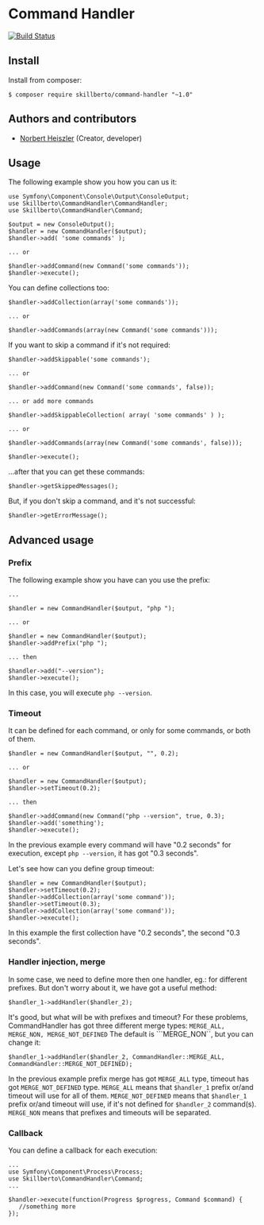 # Command Handler
[![Build Status](https://travis-ci.org/skillberto/commandhandler.svg?branch=master)](https://travis-ci.org/skillberto/commandhandler)

## Install

Install from composer:
```
$ composer require skillberto/command-handler "~1.0"
```

## Authors and contributors
* [Norbert Heiszler](heiszler.norbert@gmail.com) (Creator, developer)

## Usage

The following example show you how you can us it:
```
use Symfony\Component\Console\Output\ConsoleOutput;
use Skillberto\CommandHandler\CommandHandler;
use Skillberto\CommandHandler\Command;

$output = new ConsoleOutput();
$handler = new CommandHandler($output);
$handler->add( 'some commands' );

... or

$handler->addCommand(new Command('some commands'));
$handler->execute();
```

You can define collections too:
```
$handler->addCollection(array('some commands'));

... or

$handler->addCommands(array(new Command('some commands')));
```

If you want to skip a command if it's not required:
```
$handler->addSkippable('some commands');

... or

$handler->addCommand(new Command('some commands', false));

... or add more commands

$handler->addSkippableCollection( array( 'some commands' ) );

... or

$handler->addCommands(array(new Command('some commands', false)));

$handler->execute();
```

...after that you can get these commands:
```
$handler->getSkippedMessages();
```
But, if you don't skip a command, and it's not successful:
```
$handler->getErrorMessage();

```
## Advanced usage
### Prefix

The following example show you have can you use the prefix:

```
...

$handler = new CommandHandler($output, "php ");

... or

$handler = new CommandHandler($output);
$handler->addPrefix("php ");

... then

$handler->add("--version");
$handler->execute();
```
In this case, you will execute ```php --version```.

### Timeout

It can be defined for each command, or only for some commands, or both of them.
```
$handler = new CommandHandler($output, "", 0.2);

... or

$handler = new CommandHandler($output);
$handler->setTimeout(0.2);

... then

$handler->addCommand(new Command("php --version", true, 0.3);
$handler->add('something');
$handler->execute();
```
In the previous example every command will have "0.2 seconds" for execution, except ```php --version```, it has got "0.3 seconds".

Let's see how can you define group timeout:
```
$handler = new CommandHandler($output);
$handler->setTimeout(0.2);
$handler->addCollection(array('some command'));
$handler->setTimeout(0.3);
$handler->addCollection(array('some command'));
$handler->execute();
```

In this example the first collection have "0.2 seconds", the second "0.3 seconds".

### Handler injection, merge
In some case, we need to define more then one handler, eg.: for different prefixes.
But don't worry about it, we have got a useful method:
```
$handler_1->addHandler($handler_2);
```
It's good, but what will be with prefixes and timeout?
For these problems, CommandHandler has got three different merge types:
```MERGE_ALL, MERGE_NON, MERGE_NOT_DEFINED```
The default is ```MERGE_NON``, but you can change it:
```
$handler_1->addHandler($handler_2, CommandHandler::MERGE_ALL, CommandHandler::MERGE_NOT_DEFINED);
```
In the previous example prefix merge has got ```MERGE_ALL``` type, timeout has got ```MERGE_NOT_DEFINED``` type.
```MERGE_ALL``` means that ```$handler_1``` prefix or/and timeout will use for all of them.
```MERGE_NOT_DEFINED``` means that ```$handler_1``` prefix or/and timeout will use, if it's not defined for ```$handler_2``` command(s).
```MERGE_NON``` means that prefixes and timeouts will be separated.

### Callback

You can define a callback for each execution:
```
...
use Symfony\Component\Process\Process;
use Skillberto\CommandHandler\Command;
...

$handler->execute(function(Progress $progress, Command $command) {
   //something more
});
```
